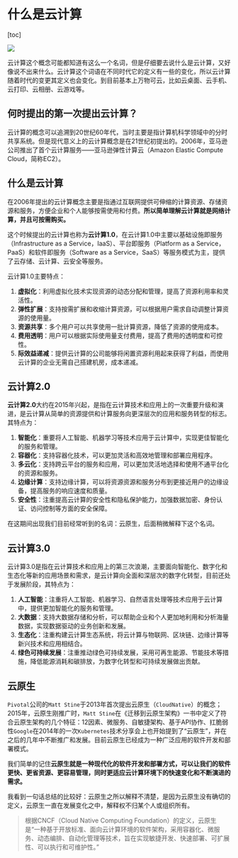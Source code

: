 # 什么是云计算

[toc]

![](http://img95.699pic.com/photo/50062/5599.jpg_wh860.jpg)

云计算这个概念可能都知道有这么一个名词，但是仔细要去说什么是云计算，又好像说不出来什么。云计算这个词语在不同时代它的定义有一些的变化，所以云计算随着时代的变更其定义也会变化。到目前基本上万物可云，比如云桌面、云手机、云打印、云相册、云游戏等。

## 何时提出的第一次提出云计算？

云计算的概念可以追溯到20世纪60年代，当时主要是指计算机科学领域中的分时共享系统。但是现代意义上的云计算概念是在21世纪初提出的。2006年，亚马逊公司推出了首个云计算服务——亚马逊弹性计算云（Amazon Elastic Compute Cloud，简称EC2）。

## 什么是云计算

在2006年提出的云计算概念主要是指通过互联网提供可伸缩的计算资源、存储资源和服务，方便企业和个人能够按需使用和付费。**所以简单理解云计算就是网络计算，并且可按需购买。**

这个时候提出的云计算也称为**云计算1.0**，在云计算1.0中主要以基础设施即服务（Infrastructure as a Service，IaaS）、平台即服务（Platform as a Service，PaaS）和软件即服务（Software as a Service，SaaS）等服务模式为主，提供了云存储、云计算、云安全等服务。

云计算1.0主要特点：

1. **虚拟化**：利用虚拟化技术实现资源的动态分配和管理，提高了资源利用率和灵活性。
2. **弹性扩展**：支持按需扩展和收缩计算资源，可以根据用户需求自动调整计算资源的使用量。
3. **资源共享**：多个用户可以共享使用一批计算资源，降低了资源的使用成本。
4. **费用透明**：用户可以根据实际使用量支付费用，提高了费用的透明度和可控性。
5. **际效益递减**：提供云计算的公司能够将闲置资源利用起来获得了利益，而使用云计算的企业无需自己搭建机房，成本递减。

## 云计算2.0

**云计算2.0**大约在2015年兴起，是指在云计算技术和应用上的一次重要升级和演进，是云计算从简单的资源提供和计算服务向更深层次的应用和服务转型的标志。其特点为：

1. **智能化**：重要将人工智能、机器学习等技术应用于云计算中，实现更佳智能化的服务和管理。
2. **容器化**：支持容器化技术，可以更加灵活和高效地管理和部署应用程序。
3. **多云化**：支持跨云平台的服务和应用，可以更加灵活地选择和使用不通平台化的资源和服务。
4. **边缘计算**：支持边缘计算，可以将资源资源和服务分布到更接近用户的边缘设备，提高服务的响应速度和质量。
5. **安全性**：注重提高云计算的安全性和隐私保护能力，加强数据加密、身份认证、访问控制等方面的安全保障。

在这期间出现我们目前经常听到的名词：云原生，后面稍微解释下这个名词。

## 云计算3.0

云计算3.0是指在云计算技术和应用上的第三次浪潮，主要面向智能化、数字化和生态化等新的应用场景和需求，是云计算向全面和深层次的数字化转型，目前还处于发展阶段，其特点为：

1. **人工智能**：注重将人工智能、机器学习、自然语言处理等技术应用于云计算中，提供更加智能化的服务和管理。
2. **大数据**：支持大数据存储和分析，可以帮助企业和个人更加地利用和分析海量数据，实现数据驱动的业务创新和发展。
3. **生态化**：注重构建云计算生态系统，将云计算与物联网、区块链、边缘计算等新兴技术和应用相结合。
4. **绿色可持续发展**：注重推动绿色可持续发展，采用可再生能源、节能技术等措施，降低能源消耗和碳排放，为数字化转型和可持续发展做出贡献。

## 云原生

`Pivotal`公司的`Matt Stine`于2013年首次提出云原生（`CloudNative`）的概念；2015年，云原生刚推广时，`Matt Stine`在《迁移到云原生架构》一书中定义了符合云原生架构的几个特征：12因素、微服务、自敏捷架构、基于API协作、扛脆弱性`Google`在2014年的一次`Kubernetes`技术分享会上也开始提到了“云原生”，并在之后的几年中不断推广和发展。目前云原生已经成为一种广泛应用的软件开发和部署模式。

我们简单的记住**云原生就是一种现代化的软件开发和部署方式，可以让我们的软件更快、更省资源、更容易管理，同时更适应云计算环境下的快速变化和不断演进的需求。**

我看到一句话总结的比较好：云原生之所以解释不清楚，是因为云原生没有确切的定义，云原生一直在发展变化之中，解释权不归某个人或组织所有。

> 根据CNCF（Cloud Native Computing Foundation）的定义，云原生是“一种基于开放标准、面向云计算环境的软件架构，采用容器化、微服务、动态编排、自动化管理等技术，旨在实现敏捷开发、快速部署、可扩展性、可以执行和可维护性。”

